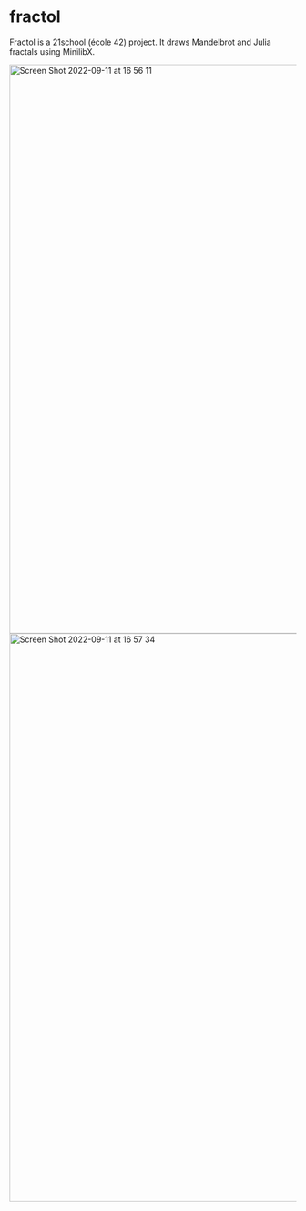 # fractol
Fractol is a 21school (école 42) project. It draws Mandelbrot and Julia fractals using MinilibX.

<img width="998" alt="Screen Shot 2022-09-11 at 16 56 11" src="https://user-images.githubusercontent.com/70778170/189531727-2e459462-4cc6-429a-aa27-002379cf421a.png">
<img width="997" alt="Screen Shot 2022-09-11 at 16 57 34" src="https://user-images.githubusercontent.com/70778170/189531731-3763f5e2-4cf9-4ebc-8182-cf2a226b8806.png">
